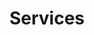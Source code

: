 ---
title: "Services"
id: "services"
bgImage: "img/slider-bg.jpg"
description: "The cloud works fundamentally different on a lot of aspects. We help you in your cloud journey."
menu:
  main:
    title: "how to use menus in templates"
    weight: 30
  footer:
    title: "bla"
---